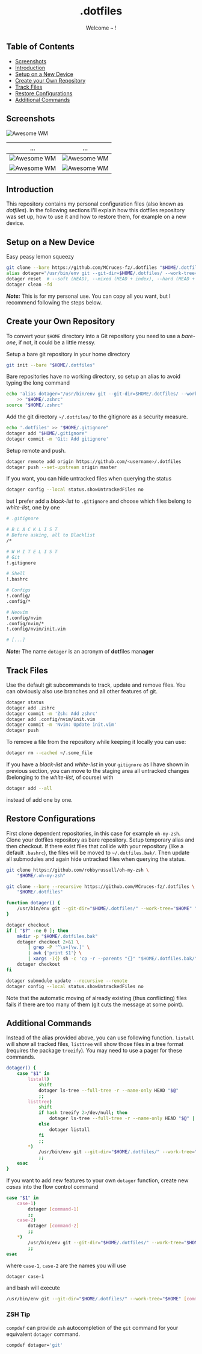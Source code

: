 <div align="center">
    <h1>.dotfiles</h1>
    <p>Welcome <b><code>~</code></b> !</p>
    <p>
    <!-- <img src="https://....svg" /> -->
    <!-- <img src="https://....svg" /> -->
    <!-- <br><br> -->
    <!-- <img src="pictures/dotfiles.png"> -->
    </p>
</div>

## Table of Contents

+ [Screenshots](#screenshots)
+ [Introduction](#introduction)
+ [Setup on a New Device](#setup-on-a-new-device)
+ [Create your Own Repository](#create-your-own-repository)
+ [Track Files](#track-files)
+ [Restore Configurations](#restore-configurations)
+ [Additional Commands](#additional-commands)

## Screenshots

![Awesome WM](Pictures/screenshot_2.png)

  ...                                    |  ...
:---------------------------------------:|:---------------------------------------:
![Awesome WM](Pictures/screenshot_3.png) | ![Awesome WM](Pictures/screenshot_4.png)
![Awesome WM](Pictures/screenshot_1.png) | ![Awesome WM](Pictures/screenshot_5.png)

## Introduction

This repository contains my personal configuration files (also known as
*dotfiles*). In the following sections I'll explain how this dotfiles 
repository was set up, how to use it and how to restore them, for example 
on a new device.

## Setup on a New Device

Easy peasy lemon squeezy
```bash
git clone --bare https://github.com/MCruces-fz/.dotfiles "$HOME/.dotfiles"
alias dotager="/usr/bin/env git --git-dir=$HOME/.dotfiles/ --work-tree=$HOME"
dotager reset  # --soft (HEAD), --mixed (HEAD + index), --hard (HEAD + index + files)
dotager clean -fd
```

***Note:*** This is for my personal use. You can copy all you want, but I recommend
following the steps below.

## Create your Own Repository

To convert your `$HOME` directory into a Git repository you need to use a *bare-one*, 
if not, it could be a little messy.

Setup a bare git repository in your home directory
```bash
git init --bare "$HOME/.dotfiles"
```
Bare repositories have no working directory, so setup an alias to avoid 
typing the long command
```bash
echo 'alias dotager="/usr/bin/env git --git-dir=$HOME/.dotfiles/ --work-tree=$HOME"' \
    >> "$HOME/.zshrc"
source "$HOME/.zshrc"
```
Add the git directory `~/.dotfiles/` to the gitignore as a security measure.
```bash
echo '.dotfiles' >> "$HOME/.gitignore"
dotager add "$HOME/.gitignore"
dotager commit -m 'Git: Add gitignore'
```
Setup remote and push.
```bash
dotager remote add origin https://github.com/<username>/.dotfiles
dotager push --set-upstream origin master
```

If you want, you can hide untracked files when querying the status
```bash
dotager config --local status.showUntrackedFiles no
```
but I prefer add a *black-list* to `.gitignore` and choose which files belong to *white-list*, one by one
```bash
# .gitignore

# B L A C K L I S T 
# Before asking, all to Blacklist
/*

# W H I T E L I S T 
# Git
!.gitignore

# Shell
!.bashrc

# Configs
!.config/
.config/*

# Neovim
!.config/nvim
.config/nvim/*
!.config/nvim/init.vim

# [...]
```

***Note:*** The name `dotager` is an acronym of **dot**files man**ager**

## Track Files

Use the default git subcommands to track, update and remove files. You can
obviously also use branches and all other features of git.
```bash
dotager status
dotager add .zshrc
dotager commit -m 'Zsh: Add zshrc'
dotager add .config/nvim/init.vim
dotager commit -m 'Nvim: Update init.vim'
dotager push
```

To remove a file from the repository while keeping it locally you can use:
```bash
dotager rm --cached ~/.some_file
```

If you have a *black-list* and *white-list* in your `gitignore` as I have shown 
in previous section, you can move to the staging area all untracked changes (belonging
to the *white-list*, of course) with
```bash
dotager add --all
```
instead of add one by one.

## Restore Configurations

First clone dependent repositories, in this case for example `oh-my-zsh`. Clone
your dotfiles repository as bare repository. Setup temporary alias and then
checkout. If there exist files that collide with your repository (like a default
`.bashrc`), the files will be moved to `~/.dotfiles.bak/`. Then update all
submodules and again hide untracked files when querying the status.

```bash
git clone https://github.com/robbyrussell/oh-my-zsh \
    "$HOME/.oh-my-zsh"

git clone --bare --recursive https://github.com/MCruces-fz/.dotfiles \
    "$HOME/.dotfiles"

function dotager() {
    /usr/bin/env git --git-dir="$HOME/.dotfiles/" --work-tree="$HOME" "$@"
}

dotager checkout
if [ "$?" -ne 0 ]; then
    mkdir -p "$HOME/.dotfiles.bak"
    dotager checkout 2>&1 \
        | grep -P '^\s+[\w.]' \
        | awk {'print $1'} \
        | xargs -I{} sh -c 'cp -r --parents "{}" "$HOME/.dotfiles.bak/" && rm -rf "{}"'
    dotager checkout
fi

dotager submodule update --recursive --remote
dotager config --local status.showUntrackedFiles no
```

Note that the automatic moving of already existing (thus conflicting) files
fails if there are too many of them (git cuts the message at some point).

## Additional Commands

Instead of the alias provided above, you can use following function. `listall`
will show all tracked files, `listtree` will show those files in a tree format
(requires the package `treeify`). You may need to use a pager for these
commands.

```bash
dotager() {
    case "$1" in
        listall)
            shift
            dotager ls-tree --full-tree -r --name-only HEAD "$@"
            ;;
        listtree)
            shift
            if hash treeify 2>/dev/null; then
                dotager ls-tree --full-tree -r --name-only HEAD "$@" | treeify
            else
                dotager listall
            fi
            ;;
        *)
            /usr/bin/env git --git-dir="$HOME/.dotfiles/" --work-tree="$HOME" "$@"
            ;;
    esac
}
```

If you want to add new features to your own `dotager` function, create new *cases*
into the flow control command
```bash
case "$1" in
    case-1)
        dotager [command-1]
        ;;
    case-2)
        dotager [command-2]
        ;;
    *)
        /usr/bin/env git --git-dir="$HOME/.dotfiles/" --work-tree="$HOME" "$@"
        ;;
esac
```
where `case-1`, `case-2` are the names you will use
```bash
dotager case-1
```
and bash will execute
```bash
/usr/bin/env git --git-dir="$HOME/.dotfiles/" --work-tree="$HOME" [command-1]

```

### ZSH Tip

`compdef` can provide `zsh` autocompletion of the `git` command for your
equivalent `dotager` command.

```bash
compdef dotager='git'
```
